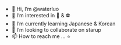 - 👋 Hi, I’m @waterluo
- 👀 I’m interested in  & ⚽️
- 🌱 I’m currently learning Japanese & Korean
- 💞️ I’m looking to collaborate on starup
- 📫 How to reach me ... ⭐️

<!---
waterluo/waterluo is a ✨ special ✨ repository because its `README.md` (this file) appears on your GitHub profile.
You can click the Preview link to take a look at your changes.
--->
